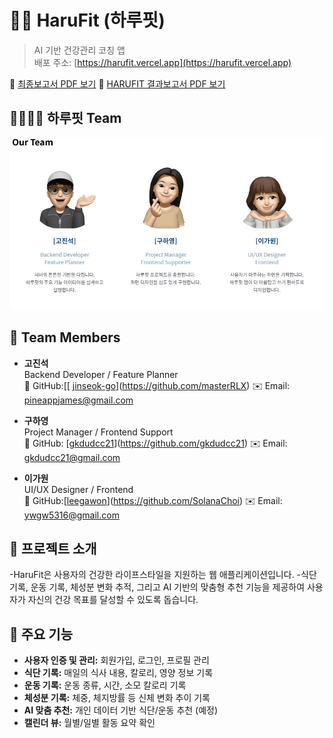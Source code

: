 # 🏋️‍♀️ HaruFit (하루핏)
> AI 기반 건강관리 코칭 앱  
> 배포 주소: [https://harufit.vercel.app](https://harufit.vercel.app)

📄 [최종보고서 PDF 보기](https://github.com/gkdudcc21/harufit-report/blob/main/하루핏%20최종보고서pdf.pdf)
📄 [HARUFIT 결과보고서 PDF 보기](https://github.com/gkdudcc21/harufit-report/blob/main/하루핏%20최종보고서pdf.pdf)

## 👨‍👩‍👧‍👦 하루핏 Team
![HaruFit 팀](https://github.com/gkdudcc21/harufit-report/blob/main/하루핏팀.jpg?raw=true)

## 👥 Team Members

- **고진석**  
  Backend Developer / Feature Planner  
  🔗 GitHub:[[ [jinseok-go](https://github.com/jinseok-go)](https://github.com/masterRLX)
  ✉️ Email: pineappjames@gmail.com

- **구하영**  
  Project Manager / Frontend Support  
  🔗 GitHub: [[gkdudcc21](https://github.com/gkdudcc21)](https://github.com/gkdudcc21)
  ✉️ Email: gkdudcc21@gmail.com  

- **이가원**  
  UI/UX Designer / Frontend  
  🔗 GitHub:[[leegawon](https://github.com/SolanaChoi)](https://github.com/SolanaChoi)
  ✉️ Email: ywgw5316@gmail.com

## 📌 프로젝트 소개
-HaruFit은 사용자의 건강한 라이프스타일을 지원하는 웹 애플리케이션입니다. 
-식단 기록, 운동 기록, 체성분 변화 추적, 그리고 AI 기반의 맞춤형 추천 기능을 제공하여 사용자가 자신의 건강 목표를 달성할 수 있도록 돕습니다.

## 🚀 주요 기능
-   **사용자 인증 및 관리:** 회원가입, 로그인, 프로필 관리
-   **식단 기록:** 매일의 식사 내용, 칼로리, 영양 정보 기록
-   **운동 기록:** 운동 종류, 시간, 소모 칼로리 기록
-   **체성분 기록:** 체중, 체지방률 등 신체 변화 추이 기록
-   **AI 맞춤 추천:** 개인 데이터 기반 식단/운동 추천 (예정)
-   **캘린더 뷰:** 월별/일별 활동 요약 확인
